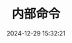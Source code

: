 ---
bookCollapseSection: true
weight: 219
title: 内部命令
date: 2024-12-29 15:32:21
image: https://s2.loli.net/2025/09/24/hzeyjtaJWSTmg32.png
---